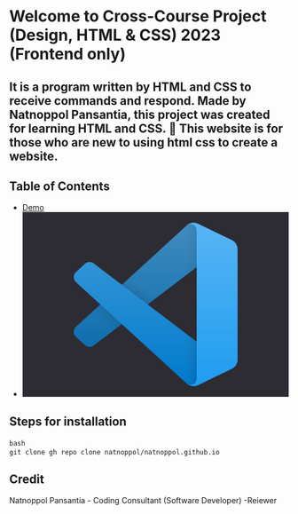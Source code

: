 # Welcome to Cross-Course Project (Design, HTML & CSS) 2023 (Frontend only)

## It is a program written by HTML and CSS to receive commands and respond. Made by Natnoppol Pansantia, this project was created for learning  HTML and CSS.  💖 This website is for those who are new to using html css  to create a website.


## Table of Contents
- [Demo](https://natnoppol.github.io/)
- ![banner img](https://github.com/natnoppol/JavaScript1/blob/main/Photo/4f0ac3e0-visual_studio_code.png)


## Steps for installation

```
bash
git clone gh repo clone natnoppol/natnoppol.github.io

```

## Credit
Natnoppol Pansantia - Coding Consultant (Software Developer)
-Reiewer
 
